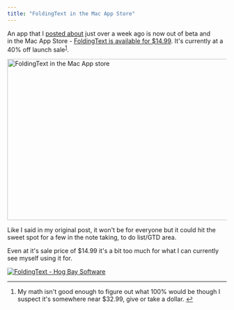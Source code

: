 ```yaml
---
title: "FoldingText in the Mac App Store"
---
```

<p>An app that I <a href="https://chrisenns.com/2012/10/foldingtext/">posted about</a> just over a week ago is now out of beta and<br />
in the Mac App Store - <a href="https://target.georiot.com/Proxy.ashx?grid=9646&id=6PFrOqNV4B8&offerid=162397&type=3&subid=0&tmpid=3664&RD_PARM1=https%253A%252F%252Fitunes.apple.com%252Fca%252Fapp%252Ffoldingtext%252Fid540003654%253Fmt%253D12%2526uo%253D4%2526partnerId%253D30" target="itunes_store">FoldingText is available for $14.99</a>. It's currently at a 40% off launch sale<sup id="fnref-20872:1"><a href="#fn-20872:1" rel="footnote">1</a></sup>.</p>
<p><img src="https://chrisenns.com/wp-content/uploads/2012/10/FoldingText-in-the-Mac-App-store-600x371.png" alt="FoldingText in the Mac App store" title="FoldingText in the Mac App store" width="600" height="371" class="aligncenter size-large wp-image-20873" /></p>
<p>Like I said in my original post, it won't be for everyone but it could hit the sweet spot for a few in the note taking, to do list/GTD area.</p>
<p>Even at it's sale price of $14.99 it's a bit too much for what I can currently see myself using it for.</p>
<p><a href="https://target.georiot.com/Proxy.ashx?grid=9646&id=6PFrOqNV4B8&offerid=162397&type=3&subid=0&tmpid=3664&RD_PARM1=https%253A%252F%252Fitunes.apple.com%252Fca%252Fapp%252Ffoldingtext%252Fid540003654%253Fmt%253D12%2526uo%253D4%2526partnerId%253D30" target="itunes_store"><img src="https://r.mzstatic.com/images/web/linkmaker/badge_macappstore-lrg.gif" alt="FoldingText - Hog Bay Software" style="border: 0;"/></a></p>
<div class="footnotes">
<hr />
<ol>
<li id="fn-20872:1">
My math isn't good enough to figure out what 100% would be though I suspect it's somewhere near $32.99, give or take a dollar.&#160;<a href="#fnref-20872:1" rev="footnote">&#8617;</a>
</li>
</ol>
</div>
